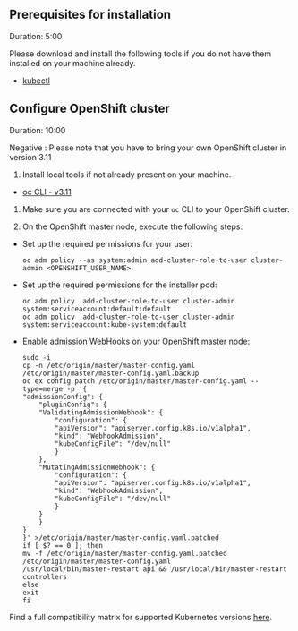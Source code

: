 
## Prerequisites for installation
Duration: 5:00

Please download and install the following tools if you do not have them installed on your machine already.

- [kubectl](https://kubernetes.io/docs/tasks/tools/install-kubectl/)


## Configure OpenShift cluster
Duration: 10:00

Negative
: Please note that you have to bring your own OpenShift cluster in version 3.11


1. Install local tools if not already present on your machine.

  - [oc CLI - v3.11](https://github.com/openshift/origin/releases/tag/v3.11.0)

1. Make sure you are connected with your `oc` CLI to your OpenShift cluster.

1. On the OpenShift master node, execute the following steps:

- Set up the required permissions for your user:

    ```
    oc adm policy --as system:admin add-cluster-role-to-user cluster-admin <OPENSHIFT_USER_NAME>
    ```

- Set up the required permissions for the installer pod:

    ```
    oc adm policy  add-cluster-role-to-user cluster-admin system:serviceaccount:default:default
    oc adm policy  add-cluster-role-to-user cluster-admin system:serviceaccount:kube-system:default
    ```

- Enable admission WebHooks on your OpenShift master node:

    ```
    sudo -i
    cp -n /etc/origin/master/master-config.yaml /etc/origin/master/master-config.yaml.backup
    oc ex config patch /etc/origin/master/master-config.yaml --type=merge -p '{
    "admissionConfig": {
        "pluginConfig": {
        "ValidatingAdmissionWebhook": {
            "configuration": {
            "apiVersion": "apiserver.config.k8s.io/v1alpha1",
            "kind": "WebhookAdmission",
            "kubeConfigFile": "/dev/null"
            }
        },
        "MutatingAdmissionWebhook": {
            "configuration": {
            "apiVersion": "apiserver.config.k8s.io/v1alpha1",
            "kind": "WebhookAdmission",
            "kubeConfigFile": "/dev/null"
            }
        }
        }
    }
    }' >/etc/origin/master/master-config.yaml.patched
    if [ $? == 0 ]; then
    mv -f /etc/origin/master/master-config.yaml.patched /etc/origin/master/master-config.yaml
    /usr/local/bin/master-restart api && /usr/local/bin/master-restart controllers
    else
    exit
    fi
    ```
    
Find a full compatibility matrix for supported Kubernetes versions [here](https://keptn.sh/docs/0.7.x/operate/k8s_support/).